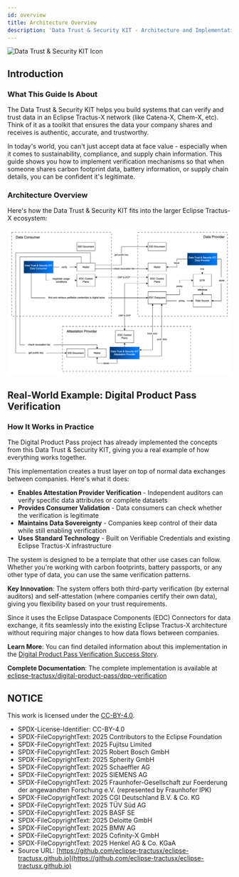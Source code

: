 ```yaml
---
id: overview
title: Architecture Overview
description: 'Data Trust & Security KIT - Architecture and Implementation Guide'
---
```


![Data Trust & Security KIT Icon](@site/static/img/kits/data-trust-and-security/data-trust-and-security-kit-logo.svg)

## Introduction

### What This Guide Is About

The Data Trust & Security KIT helps you build systems that can verify and trust data in an Eclipse Tractus-X network (like Catena-X, Chem-X, etc). Think of it as a toolkit that ensures the data your company shares and receives is authentic, accurate, and trustworthy.

In today's world, you can't just accept data at face value - especially when it comes to sustainability, compliance, and supply chain information. This guide shows you how to implement verification mechanisms so that when someone shares carbon footprint data, battery information, or supply chain details, you can be confident it's legitimate.

### Architecture Overview

Here's how the Data Trust & Security KIT fits into the larger Eclipse Tractus-X ecosystem:

![data trust & security kit architecture](../resources/DataTrust&SecurityKit-Architecture.drawio.svg)

## Real-World Example: Digital Product Pass Verification

### How It Works in Practice

The Digital Product Pass project has already implemented the concepts from this Data Trust & Security KIT, giving you a real example of how everything works together.

This implementation creates a trust layer on top of normal data exchanges between companies. Here's what it does:

- **Enables Attestation Provider Verification** - Independent auditors can verify specific data attributes or complete datasets
- **Provides Consumer Validation** - Data consumers can check whether the verification is legitimate
- **Maintains Data Sovereignty** - Companies keep control of their data while still enabling verification
- **Uses Standard Technology** - Built on Verifiable Credentials and existing Eclipse Tractus-X infrastructure

The system is designed to be a template that other use cases can follow. Whether you're working with carbon footprints, battery passports, or any other type of data, you can use the same verification patterns.

**Key Innovation**: The system offers both third-party verification (by external auditors) and self-attestation (where companies certify their own data), giving you flexibility based on your trust requirements.

Since it uses the Eclipse Dataspace Components (EDC) Connectors for data exchange, it fits seamlessly into the existing Eclipse Tractus-X architecture without requiring major changes to how data flows between companies.

**Learn More**: You can find detailed information about this implementation in the [Digital Product Pass Verification Success Story](../success-stories/dpp-verification-success-story.mdx).

**Complete Documentation**: The complete implementation is available at [eclipse-tractusx/digital-product-pass/dpp-verification](https://github.com/eclipse-tractusx/digital-product-pass/blob/d48d7b67d742f4177bd6272b93897a9346a38819/dpp-verification/README.md)

## NOTICE

This work is licensed under the [CC-BY-4.0](https://creativecommons.org/licenses/by/4.0/legalcode).

- SPDX-License-Identifier: CC-BY-4.0
- SPDX-FileCopyrightText: 2025 Contributors to the Eclipse Foundation
- SPDX-FileCopyrightText: 2025 Fujitsu Limited
- SPDX-FileCopyrightText: 2025 Robert Bosch GmbH
- SPDX-FileCopyrightText: 2025 Spherity GmbH
- SPDX-FileCopyrightText: 2025 Schaeffler AG
- SPDX-FileCopyrightText: 2025 SIEMENS AG
- SPDX-FileCopyrightText: 2025 Fraunhofer-Gesellschaft zur Foerderung der angewandten Forschung e.V. (represented by Fraunhofer IPK)
- SPDX-FileCopyrightText: 2025 CGI Deutschland B.V. & Co. KG
- SPDX-FileCopyrightText: 2025 TÜV Süd AG
- SPDX-FileCopyrightText: 2025 BASF SE
- SPDX-FileCopyrightText: 2025 Deloitte GmbH
- SPDX-FileCopyrightText: 2025 BMW AG
- SPDX-FileCopyrightText: 2025 Cofinity-X GmbH
- SPDX-FileCopyrightText: 2025 Henkel AG & Co. KGaA
- Source URL: [https://github.com/eclipse-tractusx/eclipse-tractusx.github.io](https://github.com/eclipse-tractusx/eclipse-tractusx.github.io)
